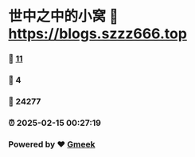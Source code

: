 # 世中之中的小窝 :link: https://blogs.szzz666.top 
### :page_facing_up: [11](https://blogs.szzz666.top/tag.html) 
### :speech_balloon: 4 
### :hibiscus: 24277 
### :alarm_clock: 2025-02-15 00:27:19 
### Powered by :heart: [Gmeek](https://github.com/Meekdai/Gmeek)
